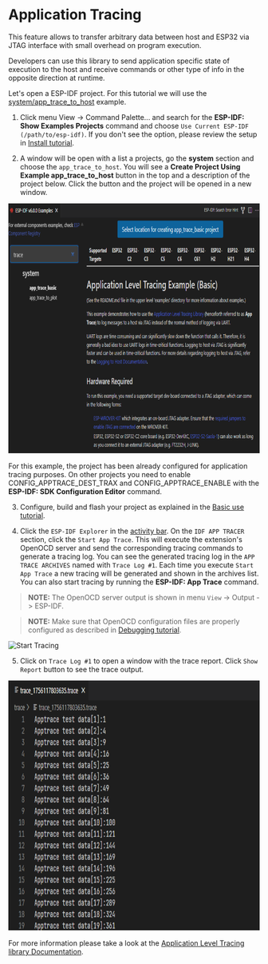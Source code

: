 # Application Tracing

This feature allows to transfer arbitrary data between host and ESP32 via JTAG interface with small overhead on program execution.

Developers can use this library to send application specific state of execution to the host and receive commands or other type of info in the opposite direction at runtime.

Let's open a ESP-IDF project. For this tutorial we will use the [system/app_trace_to_host](https://github.com/espressif/esp-idf/tree/master/examples/system/app_trace_to_host) example.

1. Click menu View -> Command Palette... and search for the **ESP-IDF: Show Examples Projects** command and choose `Use Current ESP-IDF (/path/to/esp-idf)`. If you don't see the option, please review the setup in [Install tutorial](./install.md).

2. A window will be open with a list a projects, go the **system** section and choose the `app_trace_to_host`. You will see a **Create Project Using Example app_trace_to_host** button in the top and a description of the project below. Click the button and the project will be opened in a new window.

<p>
  <img src="../../media/tutorials/app_trace/app_tracing.png" alt="Application Level Tracing Example" height="500">
</p>

For this example, the project has been already configured for application tracing purposes. On other projects you need to enable CONFIG_APPTRACE_DEST_TRAX and CONFIG_APPTRACE_ENABLE with the **ESP-IDF: SDK Configuration Editor** command.

3. Configure, build and flash your project as explained in the [Basic use tutorial](./basic_use.md).

4. Click the `ESP-IDF Explorer` in the [activity bar](https://code.visualstudio.com/docs/getstarted/userinterface). On the `IDF APP TRACER` section, click the `Start App Trace`. This will execute the extension's OpenOCD server and send the corresponding tracing commands to generate a tracing log. You can see the generated tracing log in the `APP TRACE ARCHIVES` named with `Trace Log #1`. Each time you execute `Start App Trace` a new tracing will be generated and shown in the archives list. You can also start tracing by running the **ESP-IDF: App Trace** command.

> **NOTE:** The OpenOCD server output is shown in menu `View` -> Output -> ESP-IDF.

> **NOTE:** Make sure that OpenOCD configuration files are properly configured as described in [Debugging tutorial](./debugging.md).

<p>
  <img src="../../media/tutorials/app_trace/start_tracing.png" alt="Start Tracing" height="500">
</p>

5. Click on `Trace Log #1` to open a window with the trace report. Click `Show Report` button to see the trace output.

<p>
  <img src="../../media/tutorials/app_trace/trace_report.png" alt="Trace Report" height="500">
</p>

For more information please take a look at the [Application Level Tracing library Documentation](https://docs.espressif.com/projects/esp-idf/en/latest/esp32/api-guides/app_trace.html).

